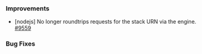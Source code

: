 ### Improvements

- [nodejs] No longer roundtrips requests for the stack URN via the engine.
  [#9559](https://github.com/pulumi/pulumi/pull/9559)

### Bug Fixes
